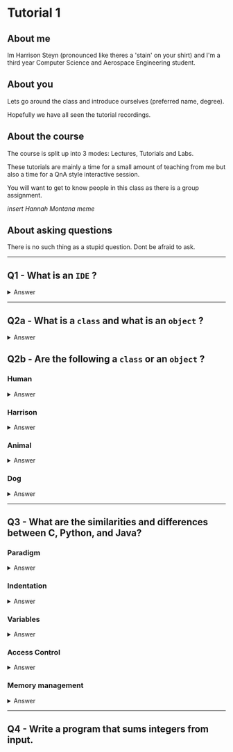 # Tutorial 1

## About me

Im Harrison Steyn (pronounced like theres a 'stain' on your shirt) and I'm a third year Computer Science and Aerospace Engineering student.

## About you

Lets go around the class and introduce ourselves (preferred name, degree).

Hopefully we have all seen the tutorial recordings.

## About the course

The course is split up into 3 modes: Lectures, Tutorials and Labs. 

These tutorials are mainly a time for a small amount of teaching from me but also a time for a QnA style interactive session.

You will want to get to know people in this class as there is a group assignment.

*insert Hannah Montana meme*

## About asking questions

There is no such thing as a stupid question. Dont be afraid to ask.

---

## Q1 - What is an `IDE` ?

<details>

<summary>Answer</summary>

Stands for `Integrated Development Environment`

It is an editor (Like gedit, nano, or vim) that also provides an extra layer of support for extra plugins such as debugging, code autocompletion etc.

</details>

---

## Q2a - What is a `class` and what is an `object` ?

<details>

<summary>Answer</summary>

A class is a blueprint that describes the behaviour and properties of a thing.

An object is an `instance` of a class.

</details>

## Q2b - Are the following a `class` or an `object` ?

### Human

<details>

<summary>Answer</summary>

A human is a `class`. Being a human defines certain /properties that all humans have, for example hair type, hair colour, name, age. 

It also defines behaviours, such as talking, moving etc that all objects of this class have. 

</details>

### Harrison

<details>

<summary>Answer</summary>

Harrison (me) is an `object` of the class Human. I have a defined hair colour (black), hair type (short), name (Harrison), and age (21).

</details>

### Animal

<details>

<summary>Answer</summary>

An animal is a `class` . It defines a blueprint of functionality and properties but has no defined values for them. For example an animal might have a genus name, number of legs, body structure etc.

</details>

### Dog

<details>

<summary>Answer</summary>

An animal is a `class`, but also a subclass of an animal.

</details>

---

## Q3 - What are the similarities and differences between C, Python, and Java?

### Paradigm

<details>

<summary>Answer</summary>

C: `procedural`

Python: `procedural`, `functional`, `object oriented`

Java: `procedural`, `object oriented`

</details>

### Indentation

<details>

<summary>Answer</summary>

C: Purely stylistic

Python: Required

Java: Purely stylistic

</details>

### Variables

<details>

<summary>Answer</summary>

C: Static, strongly typed.

Python: Dynamic, weakly typed.

Java: Static, strongly typed, polymorpic (talk more about this later)

<img src="images/pythonvsjava.jpg" width="400">

</details>

### Access Control

<details>

<summary>Answer</summary>

C: Functions can only be accessed within the same file, unless prototyped in a .h file.

Python: No formal form of access control but convention is to put two underscores to indicate privacy.

Java: Strong access control (public, private, protected keywords)

</details>

### Memory management

<details>

<summary>Answer</summary>

C: Developer `malloc`'s and `free`'s memory

Python: Garbage collector controls memory.

Java: Garbage collector controls memory.

</details>

---

## Q4 - Write a program that sums integers from input.